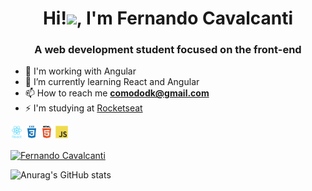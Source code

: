 <h1 align="center">Hi!<img src="https://raw.githubusercontent.com/kaueMarques/kaueMarques/master/hi.gif" width="30px">, I'm Fernando Cavalcanti</h1>
<h3 align="center">A web development student focused on the front-end</h3>



- 🔭 I'm working with Angular
- 🌱 I’m currently learning React and Angular
- 📫 How to reach me **comododk@gmail.com**
- ⚡ I'm studying at [Rocketseat](https://app.rocketseat.com.br/me/dkzord)



<p align="left">
  <img src="https://raw.githubusercontent.com/devicons/devicon/master/icons/react/react-original-wordmark.svg" alt="react" width="20" height="20"/>
  <img src="https://raw.githubusercontent.com/devicons/devicon/master/icons/css3/css3-plain-wordmark.svg" alt="css3"  width="20" height="20"/>
  <img src="https://raw.githubusercontent.com/devicons/devicon/master/icons/html5/html5-original-wordmark.svg" alt="html5"  width="20" height="20"/>
  <img src="https://raw.githubusercontent.com/devicons/devicon/master/icons/javascript/javascript-original.svg" alt="javascript" width="20" height="20"/>
</p>

<a href="https://www.linkedin.com/in/dkzord/" target="blank"><img align="center" src="https://cdn.jsdelivr.net/npm/simple-icons@3.0.1/icons/linkedin.svg" alt="Fernando Cavalcanti" height="20" width="20" /></a>

![Anurag's GitHub stats](https://github-readme-stats.vercel.app/api?username=dkzord&show_icons=true&theme=radical)
